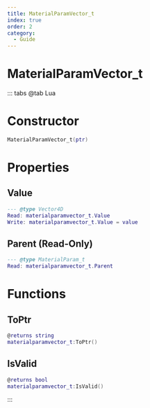 ```yaml
---
title: MaterialParamVector_t
index: true
order: 2
category:
  - Guide
---
```


# MaterialParamVector_t

::: tabs
@tab Lua
# Constructor
```lua
MaterialParamVector_t(ptr)
```
# Properties
## Value 
```lua
--- @type Vector4D
Read: materialparamvector_t.Value
Write: materialparamvector_t.Value = value
```
## Parent (Read-Only)
```lua
--- @type MaterialParam_t
Read: materialparamvector_t.Parent
```
# Functions
## ToPtr
```lua
@returns string
materialparamvector_t:ToPtr()
```
## IsValid
```lua
@returns bool
materialparamvector_t:IsValid()
```

:::